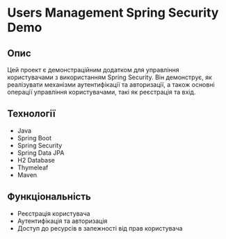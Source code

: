 # Users Management Spring Security Demo

## Опис

Цей проект є демонстраційним додатком для управління користувачами з використанням Spring Security. Він демонструє, як реалізувати механізми аутентифікації та авторизації, а також основні операції управління користувачами, такі як реєстрація та вхід.

## Технології

- Java
- Spring Boot
- Spring Security
- Spring Data JPA
- H2 Database
- Thymeleaf
- Maven

## Функціональність

- Реєстрація користувача
- Аутентифікація та авторизація
- Доступ до ресурсів в залежності від прав користувача